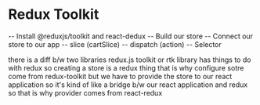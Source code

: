 # Redux Toolkit

-- Install @reduxjs/toolkit and react-dedux
-- Build our store
-- Connect our store to our app
-- slice (cartSlice)
-- dispatch (action)
-- Selector


there is a diff b/w two libraries redux.js toolkit or rtk library has things to do with redux so creating a store is a redux thing that is why configure sotre come from redux-toolkit but we have to provide the store to our react application so it's kind of like a bridge b/w our react application and redux so that is why provider comes from react-redux 